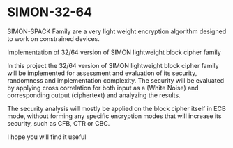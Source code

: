 # SIMON-32-64

SIMON-SPACK Family are a very light weight encryption algorithm designed to work on constrained devices.

Implementation of 32/64 version of SIMON lightweight block cipher family

In this project the 32/64 version of SIMON lightweight block cipher family will be implemented for assessment and evaluation of its security, randomness and implementation complexity. The security will be evaluated by applying cross correlation for both input as a (White Noise) and corresponding output (ciphertext) and analyzing the results.

The security analysis will mostly be applied on the block cipher itself in ECB mode, without forming any specific encryption modes that will increase its security, such as CFB, CTR or CBC.

I hope you will find it useful
